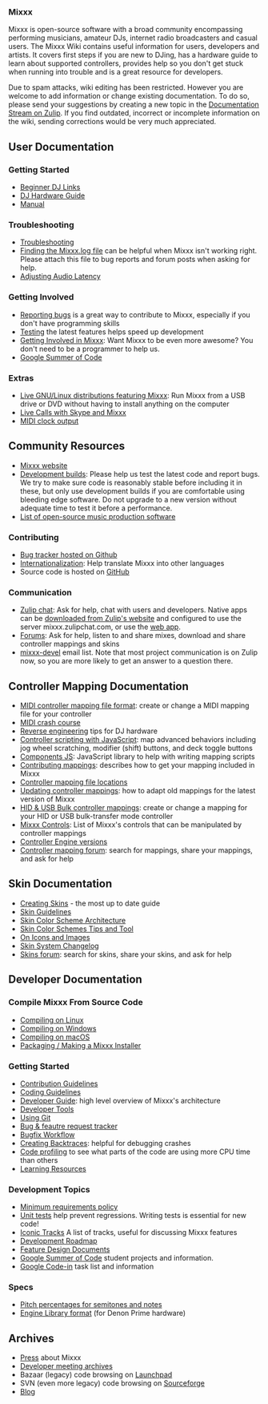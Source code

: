 ### Mixxx 

Mixxx is open-source software with a broad community encompassing performing musicians, amateur DJs, internet radio broadcasters and casual users. The Mixxx Wiki contains useful information for users, developers and artists. It covers first steps if you are new to DJing, has a hardware guide to learn about supported controllers, provides help so you don't get stuck when running into trouble and is a great resource for developers. 

Due to spam attacks, wiki editing has been restricted. However you are welcome to add information or change existing documentation. To do so, please send your suggestions by creating a new topic in the [Documentation Stream on Zulip](https://mixxx.zulipchat.com/#narrow/stream/109176-documentation).  If you find outdated, incorrect or incomplete information on the wiki, sending corrections would be very much appreciated.

## User Documentation

### Getting Started

  - [Beginner DJ Links](Beginner%20DJ%20Links)
  - [DJ Hardware Guide](Hardware%20compatibility)
  - [Manual](https://mixxx.org/manual)

### Troubleshooting

  - [Troubleshooting](Troubleshooting)
  - [Finding the Mixxx.log file](Finding%20the%20Mixxx.log%20file) can
    be helpful when Mixxx isn't working right. Please attach this file
    to bug reports and forum posts when asking for help.
  - [Adjusting Audio Latency](Adjusting%20Audio%20Latency)

### Getting Involved

  - [Reporting bugs](Reporting%20bugs) is a great way to contribute to
    Mixxx, especially if you don't have programming skills
  - [Testing](Testing) the latest features helps speed up development 
  - [Getting Involved in Mixxx](Getting%20Involved): Want Mixxx to be
    even more awesome? You don't need to be a programmer to help us.
  - [Google Summer of Code](https://github.com/mixxxdj/mixxx/wiki/Gsoc) 

### Extras

  - [Live GNU/Linux distributions featuring Mixxx](Portable%20Mixxx):
    Run Mixxx from a USB drive or DVD without having to install anything
    on the computer
  - [Live Calls with Skype and
    Mixxx](https://www.primcast.com/support/live-calls-with-skype-and-mixxx/)
  - [MIDI clock output](MIDI%20clock%20output)

## Community Resources

  - [Mixxx website](https://www.mixxx.org)
  - [Development
    builds](https://downloads.mixxx.org/snapshots/main/): Please
    help us test the latest code and report bugs. We try to make sure
    code is reasonably stable before including it in these, but only use
    development builds if you are comfortable using bleeding edge
    software. Do not upgrade to a new version without adequate time to
    test it before a performance.
  - [List of open-source music production
    software](List%20of%20open-source%20music%20production%20software)

### Contributing

  - [Bug tracker hosted on Github](https://github.com/mixxxdj/mixxx/issues/)
  - [Internationalization](Internationalization): Help translate Mixxx
    into other languages
  - Source code is hosted on [GitHub](https://github.com/mixxxdj/mixxx)

### Communication

  - [Zulip chat](https://mixxx.zulipchat.com): Ask for help, chat with
    users and developers. Native apps can be [downloaded from Zulip's
    website](https://zulipchat.com/apps/) and configured to use the
    server mixxx.zulipchat.com, or use the [web
    app](https://mixxx.zulipchat.com/).
  - [Forums](https://mixxx.discourse.group/): Ask for help, listen to and share
    mixes, download and share controller mappings and skins
  - [mixxx-devel](https://lists.sourceforge.net/lists/listinfo/mixxx-devel)
    email list. Note that most project communication is on Zulip now, so
    you are more likely to get an answer to a question there.

## Controller Mapping Documentation

  - [MIDI controller mapping file
    format](MIDI%20controller%20mapping%20file%20format): create or
    change a MIDI mapping file for your controller
  - [MIDI crash course](MIDI%20crash%20course)
  - [Reverse engineering](Reverse%20engineering) tips for DJ hardware
  - [Controller scripting with JavaScript](midi%20scripting): map
    advanced behaviors including jog wheel scratching, modifier (shift)
    buttons, and deck toggle buttons
  - [Components JS](Components%20JS): JavaScript library to help with
    writing mapping scripts
  - [Contributing mappings](Contributing%20mappings): describes how to
    get your mapping included in Mixxx
  - [Controller mapping file
    locations](Controller%20mapping%20file%20locations)
  - [Updating controller mappings](Updating%20controller%20mappings):
    how to adapt old mappings for the latest version of Mixxx
  - [HID & USB Bulk controller mappings](hid%20mapping): create or
    change a mapping for your HID or USB bulk-transfer mode controller
  - [Mixxx Controls](MixxxControls): List of Mixxx's controls that can
    be manipulated by controller mappings
  - [Controller Engine versions](Controller%20Engine%20versions)
  - [Controller mapping
    forum](https://mixxx.discourse.group/c/controller-mappings/10): search for
    mappings, share your mappings, and ask for help

## Skin Documentation

  - [Creating Skins](Creating-Skins) - the most up to date guide
  - [Skin Guidelines](Skin%20Guidelines)
  - [Skin Color Scheme Architecture](Skin%20Color%20Scheme%20Architecture)
  - [Skin Color Schemes Tips and Tool](Skin%20Color%20Schemes%20Tips%20and%20Tool)
  - [On Icons and Images](On%20Icons%20and%20Images)
  - [Skin System Changelog](Skin%20System%20Changelog)
  - [Skins forum](https://mixxx.discourse.group/c/skins/11): search for
    skins, share your skins, and ask for help

## Developer Documentation

### Compile Mixxx From Source Code

  - [Compiling on Linux](Compiling%20on%20Linux)
  - [Compiling on Windows](Compiling%20on%20Windows)
  - [Compiling on macOS](Compiling%20on%20macOS)
  - [Packaging / Making a Mixxx Installer](Packaging-Making-A-Mixxx-Installer)

### Getting Started

  - [Contribution Guidelines](Contribution%20Guidelines)
  - [Coding Guidelines](Coding%20Guidelines)
  - [Developer Guide](Developer%20Guide): high level overview of Mixxx's
    architecture
  - [Developer Tools](Developer%20Tools)
  - [Using Git](Using%20Git)
  - [Bug & feautre request tracker](https://github.com/mixxxdj/mixxx/wiki/Mixxx-bugs-and-feature-requests)
  - [Bugfix Workflow](Bugfix%20Workflow) 
  - [Creating Backtraces](Creating%20Backtraces): helpful for debugging
    crashes
  - [Code profiling](Profiling) to see what parts of the code are using
    more CPU time than others
  - [Learning Resources](Learning%20Resources)

### Development Topics

  - [Minimum requirements policy](Minimum%20requirements%20policy)
  - [Unit tests](Unit%20tests) help prevent regressions. Writing tests
    is essential for new code\!
  - [Iconic Tracks](Iconic%20Tracks) A list of tracks, useful for
    discussing Mixxx features
  - [Development Roadmap](Development%20Roadmap)
  - [Feature Design Documents](feature%20discussion)
  - [Google Summer of Code](gsoc) student projects and information.
  - [Google Code-in](gci) task list and information

### Specs

  - [Pitch percentages for semitones and
    notes](Pitch%20percentages%20for%20semitones%20and%20notes)
  - [Engine Library format](Engine%20Library%20format) (for Denon Prime
    hardware)

## Archives

  - [Press](Press) about Mixxx
  - [Developer meeting archives](meetings%20archive)
  - Bazaar (legacy) code browsing on
    [Launchpad](https://code.launchpad.net/mixxx/+branches)
  - SVN (even more legacy) code browsing on
    [Sourceforge](https://mixxx.svn.sourceforge.net/viewvc/mixxx/)
  - [Blog](https://mixxxblog.blogspot.com)
